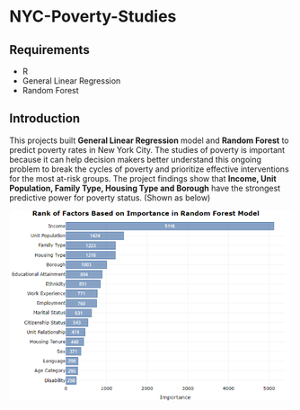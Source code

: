 # NYC-Poverty-Studies

## Requirements
* R
* General Linear Regression
* Random Forest

## Introduction
This projects built **General Linear Regression** model and **Random Forest** to predict poverty rates in New York City. The studies of poverty is important because it can help decision makers better understand this ongoing problem to break the cycles of poverty and prioritize effective interventions for the most at-risk groups. The project findings show that **Income, Unit Population, Family Type, Housing Type and Borough** have the strongest predictive power for poverty status. (Shown as below) <br/>

![alt text](https://github.com/weining20000/NYC-Poverty-Studies/blob/master/Figures/RankOfRiskFactors_RF.png)

